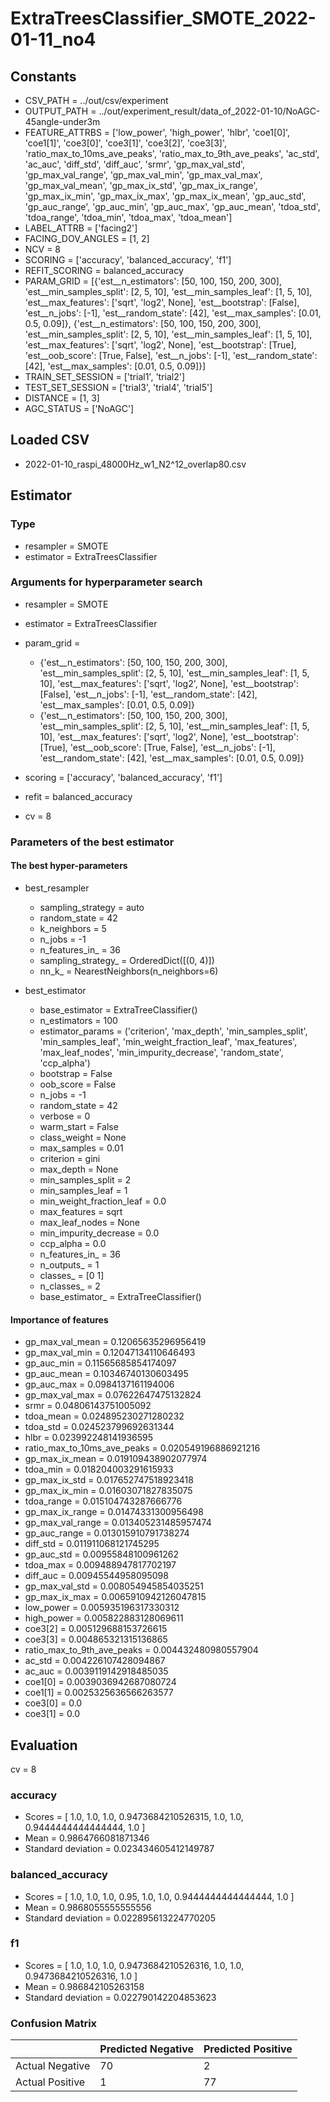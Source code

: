 # ExtraTreesClassifier_SMOTE_2022-01-11_no4
## Constants
- CSV_PATH = ../out/csv/experiment
- OUTPUT_PATH = ../out/experiment_result/data_of_2022-01-10/NoAGC-45angle-under3m
- FEATURE_ATTRBS = ['low_power', 'high_power', 'hlbr', 'coe1[0]', 'coe1[1]', 'coe3[0]', 'coe3[1]', 'coe3[2]', 'coe3[3]', 'ratio_max_to_10ms_ave_peaks', 'ratio_max_to_9th_ave_peaks', 'ac_std', 'ac_auc', 'diff_std', 'diff_auc', 'srmr', 'gp_max_val_std', 'gp_max_val_range', 'gp_max_val_min', 'gp_max_val_max', 'gp_max_val_mean', 'gp_max_ix_std', 'gp_max_ix_range', 'gp_max_ix_min', 'gp_max_ix_max', 'gp_max_ix_mean', 'gp_auc_std', 'gp_auc_range', 'gp_auc_min', 'gp_auc_max', 'gp_auc_mean', 'tdoa_std', 'tdoa_range', 'tdoa_min', 'tdoa_max', 'tdoa_mean']
- LABEL_ATTRB = ['facing2']
- FACING_DOV_ANGLES = [1, 2]
- NCV = 8
- SCORING = ['accuracy', 'balanced_accuracy', 'f1']
- REFIT_SCORING = balanced_accuracy
- PARAM_GRID = [{'est__n_estimators': [50, 100, 150, 200, 300], 'est__min_samples_split': [2, 5, 10], 'est__min_samples_leaf': [1, 5, 10], 'est__max_features': ['sqrt', 'log2', None], 'est__bootstrap': [False], 'est__n_jobs': [-1], 'est__random_state': [42], 'est__max_samples': [0.01, 0.5, 0.09]}, {'est__n_estimators': [50, 100, 150, 200, 300], 'est__min_samples_split': [2, 5, 10], 'est__min_samples_leaf': [1, 5, 10], 'est__max_features': ['sqrt', 'log2', None], 'est__bootstrap': [True], 'est__oob_score': [True, False], 'est__n_jobs': [-1], 'est__random_state': [42], 'est__max_samples': [0.01, 0.5, 0.09]}]
- TRAIN_SET_SESSION = ['trial1', 'trial2']
- TEST_SET_SESSION = ['trial3', 'trial4', 'trial5']
- DISTANCE = [1, 3]
- AGC_STATUS = ['NoAGC']

## Loaded CSV
- 2022-01-10_raspi_48000Hz_w1_N2^12_overlap80.csv

## Estimator
### Type
- resampler = SMOTE
- estimator = ExtraTreesClassifier

### Arguments for hyperparameter search
- resampler = SMOTE
- estimator = ExtraTreesClassifier
- param_grid = 
	- {'est__n_estimators': [50, 100, 150, 200, 300], 'est__min_samples_split': [2, 5, 10], 'est__min_samples_leaf': [1, 5, 10], 'est__max_features': ['sqrt', 'log2', None], 'est__bootstrap': [False], 'est__n_jobs': [-1], 'est__random_state': [42], 'est__max_samples': [0.01, 0.5, 0.09]}
	- {'est__n_estimators': [50, 100, 150, 200, 300], 'est__min_samples_split': [2, 5, 10], 'est__min_samples_leaf': [1, 5, 10], 'est__max_features': ['sqrt', 'log2', None], 'est__bootstrap': [True], 'est__oob_score': [True, False], 'est__n_jobs': [-1], 'est__random_state': [42], 'est__max_samples': [0.01, 0.5, 0.09]}

- scoring = ['accuracy', 'balanced_accuracy', 'f1']
- refit = balanced_accuracy
- cv = 8

### Parameters of the best estimator
#### The best hyper-parameters
- best_resampler
	- sampling_strategy = auto
	- random_state = 42
	- k_neighbors = 5
	- n_jobs = -1
	- n_features_in_ = 36
	- sampling_strategy_ = OrderedDict([(0, 4)])
	- nn_k_ = NearestNeighbors(n_neighbors=6)

- best_estimator
	- base_estimator = ExtraTreeClassifier()
	- n_estimators = 100
	- estimator_params = ('criterion', 'max_depth', 'min_samples_split', 'min_samples_leaf', 'min_weight_fraction_leaf', 'max_features', 'max_leaf_nodes', 'min_impurity_decrease', 'random_state', 'ccp_alpha')
	- bootstrap = False
	- oob_score = False
	- n_jobs = -1
	- random_state = 42
	- verbose = 0
	- warm_start = False
	- class_weight = None
	- max_samples = 0.01
	- criterion = gini
	- max_depth = None
	- min_samples_split = 2
	- min_samples_leaf = 1
	- min_weight_fraction_leaf = 0.0
	- max_features = sqrt
	- max_leaf_nodes = None
	- min_impurity_decrease = 0.0
	- ccp_alpha = 0.0
	- n_features_in_ = 36
	- n_outputs_ = 1
	- classes_ = [0 1]
	- n_classes_ = 2
	- base_estimator_ = ExtraTreeClassifier()

#### Importance of features
- gp_max_val_mean = 0.12065635296956419
- gp_max_val_min = 0.12047134110646493
- gp_auc_min = 0.11565685854174097
- gp_auc_mean = 0.10346740130603495
- gp_auc_max = 0.0984137161194006
- gp_max_val_max = 0.07622647475132824
- srmr = 0.04806143751005092
- tdoa_mean = 0.024895230271280232
- tdoa_std = 0.024523799692631344
- hlbr = 0.023992248141936595
- ratio_max_to_10ms_ave_peaks = 0.020549196886921216
- gp_max_ix_mean = 0.019109438902077974
- tdoa_min = 0.018204003291615933
- gp_max_ix_std = 0.017652747518923418
- gp_max_ix_min = 0.01603071827835075
- tdoa_range = 0.015104743287666776
- gp_max_ix_range = 0.01474331300956498
- gp_max_val_range = 0.013405231485957474
- gp_auc_range = 0.013015910791738274
- diff_std = 0.011911068121745295
- gp_auc_std = 0.00955848100961262
- tdoa_max = 0.009488947817702197
- diff_auc = 0.00945544958095098
- gp_max_val_std = 0.008054945854035251
- gp_max_ix_max = 0.0065910942126047815
- low_power = 0.005935196317330312
- high_power = 0.005822883128069611
- coe3[2] = 0.005129688153726615
- coe3[3] = 0.004865321315136865
- ratio_max_to_9th_ave_peaks = 0.004432480980557904
- ac_std = 0.004226107428094867
- ac_auc = 0.0039119142918485035
- coe1[0] = 0.0039036942687080724
- coe1[1] = 0.0025325636566263577
- coe3[0] = 0.0
- coe3[1] = 0.0

## Evaluation
cv = 8
### accuracy
- Scores = [ 1.0, 1.0, 1.0, 0.9473684210526315, 1.0, 1.0, 0.9444444444444444, 1.0 ]
- Mean = 0.9864766081871346
- Standard deviation = 0.023434605412149787

### balanced_accuracy
- Scores = [ 1.0, 1.0, 1.0, 0.95, 1.0, 1.0, 0.9444444444444444, 1.0 ]
- Mean = 0.9868055555555556
- Standard deviation = 0.022895613224770205

### f1
- Scores = [ 1.0, 1.0, 1.0, 0.9473684210526316, 1.0, 1.0, 0.9473684210526316, 1.0 ]
- Mean = 0.986842105263158
- Standard deviation = 0.022790142204853623

### Confusion Matrix
|  | Predicted Negative | Predicted Positive |
| --- | --- | --- |
| Actual Negative | 70 | 2 |
| Actual Positive | 1 | 77 |

      